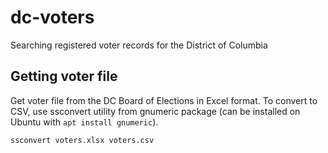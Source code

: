 dc-voters
=========

Searching registered voter records for the District of Columbia

Getting voter file
------------------

Get voter file from the DC Board of Elections in Excel format. To convert to CSV, use ssconvert utility
from gnumeric package (can be installed on Ubuntu with `apt install gnumeric`).

    ssconvert voters.xlsx voters.csv
